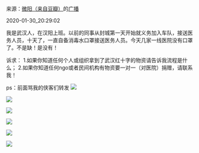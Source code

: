 来源：[微阳（来自豆瓣）](https://www.douban.com/people/1933139/)的[广播](https://www.douban.com/people/1933139/status/2781475927/)


2020-01-30_20:29:02


我是武汉人，在汉阳上班。以前的同事从封城第一天开始就义务加入车队，接送医务人员，十天了，一直自备消毒水口罩接送医务人员。今天几家一线医院没有口罩了。不是缺！是没有！

诉求：
1.如果你知道任何个人或组织拿到了武汉红十字的物资请告诉我流程是什么；
2.如果你知道任何ngo或者民间机构有物资要一对一（对医院）捐赠，请联系我！

ps：前面骂我的侠客们转发
![](./pic/2020-01-30_20:29:02-微阳的广播1.jpg)  

![](./pic/2020-01-30_20:29:02-微阳的广播2.jpg)  

![](./pic/2020-01-30_20:29:02-微阳的广播3.jpg)  

![](./pic/2020-01-30_20:29:02-微阳的广播4.jpg)  

![](./pic/2020-01-30_20:29:02-微阳的广播5.jpg)  

![](./pic/2020-01-30_20:29:02-微阳的广播6.jpg)  

